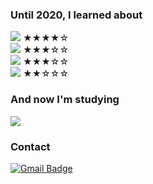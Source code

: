 ### Until 2020, I learned about

<img src="https://img.shields.io/badge/Java-007396?style=flat-square&logo=Java&logoColor=white"/></a>  ★★★★☆  
<img src="https://img.shields.io/badge/C-A8B9CC?style=flat-square&logo=C&logoColor=white"/></a>  ★★★☆☆  
<img src="https://img.shields.io/badge/Docker-2496ED?style=flat-square&logo=Docker&logoColor=white"/></a>  ★★★☆☆  
<img src="https://img.shields.io/badge/Android-3DDC84?style=flat-square&logo=Android&logoColor=white"/></a>  ★★☆☆☆

<!--
<img src="https://img.shields.io/badge/쓰고자하는_텍스트-컬러코드?style=flat-square&logo=simpleicons에서_아이콘이름&logoColor=white"/></a>&nbsp 
--->

### And now I'm studying
<img src="https://img.shields.io/badge/Spring-6DB33F?style=flat-square&logo=Spring&logoColor=white"/></a> 
 
 
 
### Contact
 [![Gmail Badge](https://img.shields.io/badge/Gmail-d14836?style=flat-square&logo=Gmail&logoColor=white&link=mailto:snugyun01@gmail.com)](mailto:mementohora96@gmail.com)
